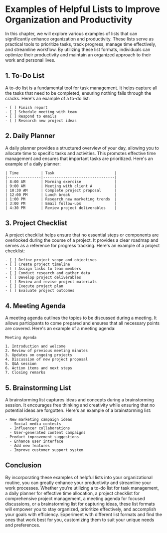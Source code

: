 Examples of Helpful Lists to Improve Organization and Productivity
===========================================================================

In this chapter, we will explore various examples of lists that can significantly enhance organization and productivity. These lists serve as practical tools to prioritize tasks, track progress, manage time effectively, and streamline workflow. By utilizing these list formats, individuals can optimize their productivity and maintain an organized approach to their work and personal lives.

**1. To-Do List**
-----------------

A to-do list is a fundamental tool for task management. It helps capture all the tasks that need to be completed, ensuring nothing falls through the cracks. Here's an example of a to-do list:

    - [ ] Finish report
    - [ ] Schedule meeting with team
    - [ ] Respond to emails
    - [ ] Research new project ideas

**2. Daily Planner**
--------------------

A daily planner provides a structured overview of your day, allowing you to allocate time to specific tasks and activities. This promotes effective time management and ensures that important tasks are prioritized. Here's an example of a daily planner:

    | Time          | Task                           |
    |---------------|--------------------------------|
    | 8:00 AM       | Morning exercise               |
    | 9:00 AM       | Meeting with client A          |
    | 10:30 AM      | Complete project proposal      |
    | 12:00 PM      | Lunch break                    |
    | 1:00 PM       | Research new marketing trends  |
    | 3:00 PM       | Email follow-ups               |
    | 4:30 PM       | Review project deliverables    |

**3. Project Checklist**
------------------------

A project checklist helps ensure that no essential steps or components are overlooked during the course of a project. It provides a clear roadmap and serves as a reference for progress tracking. Here's an example of a project checklist:

    - [ ] Define project scope and objectives
    - [ ] Create project timeline
    - [ ] Assign tasks to team members
    - [ ] Conduct research and gather data
    - [ ] Develop project deliverables
    - [ ] Review and revise project materials
    - [ ] Execute project plan
    - [ ] Evaluate project outcomes

**4. Meeting Agenda**
---------------------

A meeting agenda outlines the topics to be discussed during a meeting. It allows participants to come prepared and ensures that all necessary points are covered. Here's an example of a meeting agenda:

    Meeting Agenda

    1. Introduction and welcome
    2. Review of previous meeting minutes
    3. Updates on ongoing projects
    4. Discussion of new project proposal
    5. Q&A session
    6. Action items and next steps
    7. Closing remarks

**5. Brainstorming List**
-------------------------

A brainstorming list captures ideas and concepts during a brainstorming session. It encourages free thinking and creativity while ensuring that no potential ideas are forgotten. Here's an example of a brainstorming list:

    - New marketing campaign ideas
      - Social media contests
      - Influencer collaborations
      - User-generated content campaigns
    - Product improvement suggestions
      - Enhance user interface
      - Add new features
      - Improve customer support system

**Conclusion**
--------------

By incorporating these examples of helpful lists into your organizational routine, you can greatly enhance your productivity and streamline your work processes. Whether you're utilizing a to-do list for task management, a daily planner for effective time allocation, a project checklist for comprehensive project management, a meeting agenda for focused discussions, or a brainstorming list for capturing ideas, these list formats will empower you to stay organized, prioritize effectively, and accomplish your goals with efficiency. Experiment with different list formats and find the ones that work best for you, customizing them to suit your unique needs and preferences.
